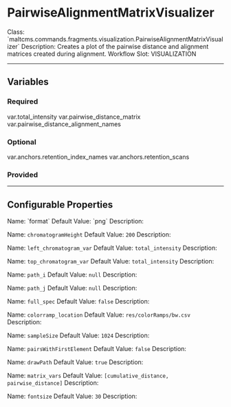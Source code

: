 <h1>PairwiseAlignmentMatrixVisualizer</h1>
Class: `maltcms.commands.fragments.visualization.PairwiseAlignmentMatrixVisualizer`
Description: Creates a plot of the pairwise distance and alignment matrices created during alignment.
Workflow Slot: VISUALIZATION

---

<h2>Variables</h2>
<h3>Required</h3>
	var.total_intensity
	var.pairwise_distance_matrix
	var.pairwise_distance_alignment_names

<h3>Optional</h3>
	var.anchors.retention_index_names
	var.anchors.retention_scans

<h3>Provided</h3>


---

<h2>Configurable Properties</h2>
Name: `format`
Default Value: `png`
Description: 

Name: `chromatogramHeight`
Default Value: `200`
Description: 

Name: `left_chromatogram_var`
Default Value: `total_intensity`
Description: 

Name: `top_chromatogram_var`
Default Value: `total_intensity`
Description: 

Name: `path_i`
Default Value: `null`
Description: 

Name: `path_j`
Default Value: `null`
Description: 

Name: `full_spec`
Default Value: `false`
Description: 

Name: `colorramp_location`
Default Value: `res/colorRamps/bw.csv`
Description: 

Name: `sampleSize`
Default Value: `1024`
Description: 

Name: `pairsWithFirstElement`
Default Value: `false`
Description: 

Name: `drawPath`
Default Value: `true`
Description: 

Name: `matrix_vars`
Default Value: `[cumulative_distance, pairwise_distance]`
Description: 

Name: `fontsize`
Default Value: `30`
Description: 


